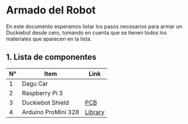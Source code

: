 # Armado del Robot
En este documento esperamos listar los pasos necesarios para armar un Duckiebot desde cero, tomando en cuenta que se tienen todos los materiales que aparecen en la lista.
## 1. Lista de componentes

| N°| Item | Link |
|---|  --- |  --- |
| 1 |  Dagu Car |  |
| 2 |  Raspberry Pi 3 | | 
| 3 |  Duckiebot Shield | [PCB](https://github.com/Duckietown-Chile/duckietown_arduino/tree/master/pcb) |
| 4 |  Arduino ProMini 328 | [Library](https://github.com/Duckietown-Chile/duckietown_arduino) |
